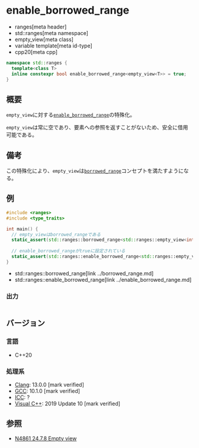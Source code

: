 # enable_borrowed_range
* ranges[meta header]
* std::ranges[meta namespace]
* empty_view[meta class]
* variable template[meta id-type]
* cpp20[meta cpp]

```cpp
namespace std::ranges {
  template<class T>
  inline constexpr bool enable_borrowed_range<empty_view<T>> = true;
}
```

## 概要

`empty_view`に対する[`enable_borrowed_range`](../enable_borrowed_range.md)の特殊化。

`empty_view`は常に空であり、要素への参照を返すことがないため、安全に借用可能である。

## 備考

この特殊化により、`empty_view`は[`borrowed_range`](../borrowed_range.md)コンセプトを満たすようになる。

## 例
```cpp example
#include <ranges>
#include <type_traits>

int main() {
  // empty_viewはborrowed_rangeである
  static_assert(std::ranges::borrowed_range<std::ranges::empty_view<int>>);
  
  // enable_borrowed_rangeがtrueに設定されている
  static_assert(std::ranges::enable_borrowed_range<std::ranges::empty_view<int>>);
}
```
* std::ranges::borrowed_range[link ../borrowed_range.md]
* std::ranges::enable_borrowed_range[link ../enable_borrowed_range.md]

### 出力
```
```

## バージョン
### 言語
- C++20

### 処理系
- [Clang](/implementation.md#clang): 13.0.0 [mark verified]
- [GCC](/implementation.md#gcc): 10.1.0 [mark verified]
- [ICC](/implementation.md#icc): ?
- [Visual C++](/implementation.md#visual_cpp): 2019 Update 10 [mark verified]

## 参照
- [N4861 24.7.8 Empty view](https://timsong-cpp.github.io/cppwp/n4861/range.empty)